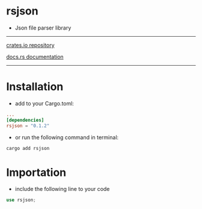 # rsjson
- Json file parser library

---
[crates.io repository](https://crates.io/crates/rsjson)

[docs.rs documentation]()

---
# Installation
- add to your Cargo.toml:
```toml
...
[dependencies]
rsjson = "0.1.2"
```
- or run the following command in terminal:
```bash
cargo add rsjson
```

# Importation
- include the following line to your code
```rust
use rsjson;
```